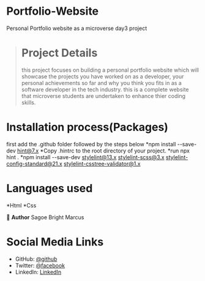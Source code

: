 # Portfolio-Website
Personal Portfolio website as a microverse day3 project

># Project Details
>this project focuses on building a personal portfolio website
which will showcase the projects you have worked on as a developer, your personal achievements so far and why you think you fits in as a software developer in the tech industry.
this is a complete website that microverse students are undertaken to enhance thier coding skills. 


# Installation process(Packages)
first add the .github folder followed by the steps below
*npm install --save-dev hint@7.x
*Copy .hintrc to the root directory of your project.
*run npx hint .
*npm install --save-dev stylelint@13.x stylelint-scss@3.x stylelint-config-standard@21.x stylelint-csstree-validator@1.x

# Languages used
*Html
*Css

👤 **Author**
Sagoe Bright Marcus

# Social Media Links

- GitHub: [@github](https://www.linkedin.com/in/bright-marcus-sagoe-74335820a/)
- Twitter: [@facebook](https://web.facebook.com/?_rdc=1&_rdr)
- LinkedIn: [LinkedIn](https://linkedin.com/in/linkedinhandle)